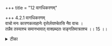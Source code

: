 +++
title = "12 वागधिकरणम्"

+++
4.2.1 वागधिकरणम्  
वाचो मनः कारणकत्वहानेः वृत्तेर्लयश्चेतसि नैव वाचः ।  
तन्नैव तस्याश्च समानभावात् वाक्छब्दतः सङ्गतिमात्रतश्च ।। 15 ।।

<details><summary>टीका</summary>

4.2.1 वागधिकरणम् The prima facie view is : in the श्रुति text - वाङ् मनसि सम्पद्यते - it is stated that when a person departs from here it is only the function of speech that merges in mind and not of the sense of speech because the latter does not have mind as its material cause. This view is not correct. It is because the function of speech also does not have mind as its material cause. When it is stated in the उपनिषद् that the sense of speech merges in mind what is meant is that the sense of speech comes to be associated with mind. Notes : 1. छान्द् Up., VI.viii.6.
</details>

